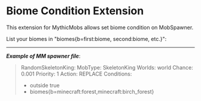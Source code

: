 # Biome Condition Extension

This extension for MythicMobs allows set biome condition on MobSpawner.

List your biomes in "biomes{b=first:biome, second:biome, etc.}":
***
***Example of MM spawner file***: 

>RandomSkeletonKing:
>MobType: SkeletonKing
>Worlds: world
>Chance: 0.001
>Priority: 1
>Action: REPLACE
>Conditions:
>- outside true
>- biomes{b=minecraft:forest,minecraft:birch_forest}
